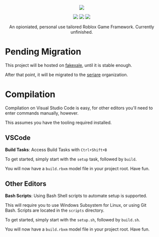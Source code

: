 <div align="center">
<picture>
  <source media="(prefers-color-scheme: light)" srcset="https://raw.githubusercontent.com/fakexale/engine-next/main/img/engine-light.png">
  <img src="https://raw.githubusercontent.com/fakexale/engine-next/main/img/engine-dark.png">
</picture>

[![](https://img.shields.io/github/license/fakexale/engine-next)](https://github.com/fakexale/engine-next/blob/main/LICENSE)
[![](https://img.shields.io/badge/made_with-rojo-red)](https://github.com/rojo-rbx/rojo)
[![](https://img.shields.io/badge/chefs_kiss-do_they_really-brown)](https://tenor.com/mFI7Nr5f5D2.gif)

An opioniated, personal use tailored Roblox Game Framework. Currently unfinished.

</div>

# Pending Migration
This project will be hosted on [fakexale](https://github.com/fakexale), until it is stable enough.

After that point, it will be migrated to the [seriare](https://github/seriare) organization.

# Compilation
Compilation on Visual Studio Code is easy, for other editors you'll need to enter commands manually, however.

This assumes you have the tooling required installed.

## VSCode
**Build Tasks**:
Access Build Tasks with ``Ctrl+Shift+B``

To get started, simply start with the ``setup`` task, followed by ``build``.

You will now have a ``build.rbxm`` model file in your project root. Have fun.

## Other Editors
**Bash Scripts**: Using Bash Shell scripts to automate setup is supported.

This will require you to use Windows Subsystem for Linux, or using Git Bash. 
Scripts are located in the ``scripts`` directory.

To get started, simply start with the ``setup.sh``, followed by ``build.sh``.

You will now have a ``build.rbxm`` model file in your project root. Have fun.